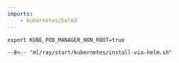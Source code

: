 ```yaml
---
imports:
    - kubernetes/helm3
---
```


```shell
export KUBE_POD_MANAGER_NON_ROOT=true
```

```shell
--8<-- "ml/ray/start/kubernetes/install-via-helm.sh"
```

